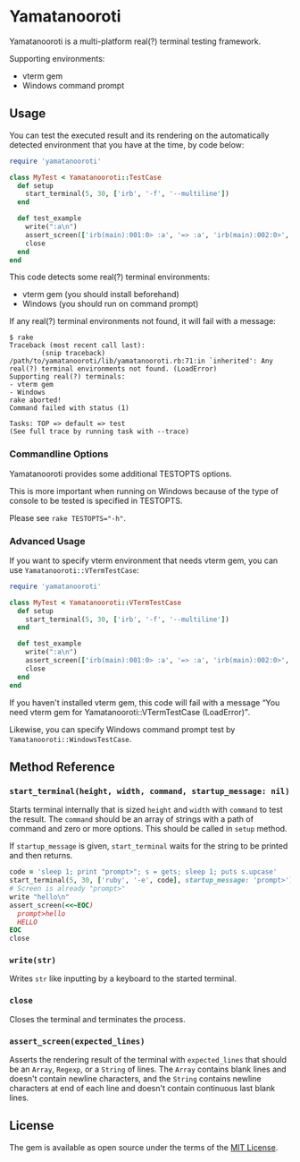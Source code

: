 # Yamatanooroti

Yamatanooroti is a multi-platform real(?) terminal testing framework.

Supporting environments:

- vterm gem
- Windows command prompt

## Usage

You can test the executed result and its rendering on the automatically detected environment that you have at the time, by code below:

```ruby
require 'yamatanooroti'

class MyTest < Yamatanooroti::TestCase
  def setup
    start_terminal(5, 30, ['irb', '-f', '--multiline'])
  end

  def test_example
    write(":a\n")
    assert_screen(['irb(main):001:0> :a', '=> :a', 'irb(main):002:0>', '', ''])
    close
  end
end
```

This code detects some real(?) terminal environments:

- vterm gem (you should install beforehand)
- Windows (you should run on command prompt)

If any real(?) terminal environments not found, it will fail with a message:

```
$ rake
Traceback (most recent call last):
        (snip traceback)
/path/to/yamatanooroti/lib/yamatanooroti.rb:71:in `inherited': Any real(?) terminal environments not found. (LoadError)
Supporting real(?) terminals:
- vterm gem
- Windows
rake aborted!
Command failed with status (1)

Tasks: TOP => default => test
(See full trace by running task with --trace)
```

### Commandline Options

Yamatanooroti provides some additional TESTOPTS options.

This is more important when running on Windows because of the type of console to be tested is specified in TESTOPTS.

Please see ```rake TESTOPTS="-h"```.

### Advanced Usage

If you want to specify vterm environment that needs vterm gem, you can use `Yamatanooroti::VTermTestCase`:

```ruby
require 'yamatanooroti'

class MyTest < Yamatanooroti::VTermTestCase
  def setup
    start_terminal(5, 30, ['irb', '-f', '--multiline'])
  end

  def test_example
    write(":a\n")
    assert_screen(['irb(main):001:0> :a', '=> :a', 'irb(main):002:0>', '', ''])
    close
  end
end
```

If you haven't installed vterm gem, this code will fail with a message <q>You need vterm gem for Yamatanooroti::VTermTestCase (LoadError)</q>.

Likewise, you can specify Windows command prompt test by `Yamatanooroti::WindowsTestCase`.

## Method Reference

### `start_terminal(height, width, command, startup_message: nil)`

Starts terminal internally that is sized `height` and `width` with `command` to test the result. The `command` should be an array of strings with a path of command and zero or more options. This should be called in `setup` method.

If `startup_message` is given, `start_terminal` waits for the string to be printed and then returns.

```ruby
code = 'sleep 1; print "prompt>"; s = gets; sleep 1; puts s.upcase'
start_terminal(5, 30, ['ruby', '-e', code], startup_message: 'prompt>')
# Screen is already "prompt>"
write "hello\n"
assert_screen(<<~EOC)
  prompt>hello
  HELLO
EOC
close
```

### `write(str)`

Writes `str` like inputting by a keyboard to the started terminal.

### `close`

Closes the terminal and terminates the process.

### `assert_screen(expected_lines)`

Asserts the rendering result of the terminal with `expected_lines` that should be an `Array`, `Regexp`, or a `String` of lines. The `Array` contains blank lines and doesn't contain newline characters, and the `String` contains newline characters at end of each line and doesn't contain continuous last blank lines.

## License

The gem is available as open source under the terms of the [MIT License](http://opensource.org/licenses/MIT).
